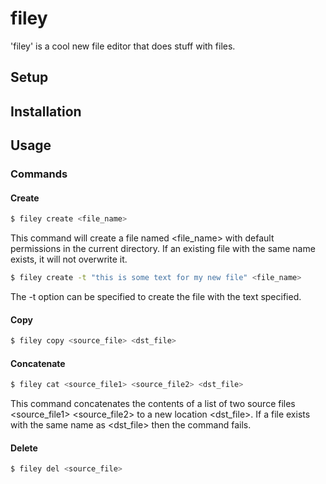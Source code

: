 # filey 
'filey' is a cool new file editor that does stuff with files.

## Setup 

## Installation 

## Usage 

### Commands

#### Create
```sh
$ filey create <file_name>
```
This command will create a file named <file_name> with default permissions in the current directory.
If an existing file with the same name exists, it will not overwrite it.

```sh
$ filey create -t "this is some text for my new file" <file_name>
```
The -t option can be specified to create the file with the text specified.

#### Copy
```sh
$ filey copy <source_file> <dst_file>
```
#### Concatenate
```sh
$ filey cat <source_file1> <source_file2> <dst_file>
```
This command concatenates the contents of a list of two source files <source_file1> <source_file2> to a new location <dst_file>.  If a file exists with the same name as <dst_file> then the command fails.

#### Delete
```sh
$ filey del <source_file>
```
